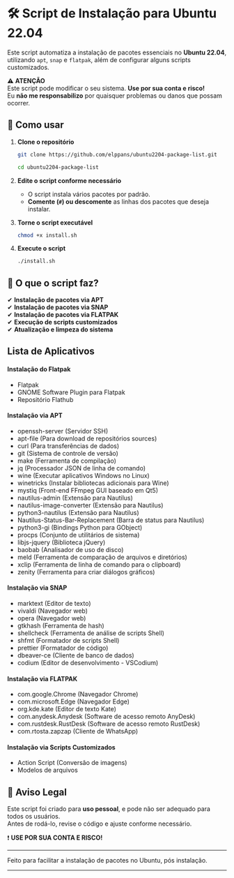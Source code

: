 # 🛠️ Script de Instalação para Ubuntu 22.04  

Este script automatiza a instalação de pacotes essenciais no **Ubuntu 22.04**, utilizando `apt`, `snap` e `flatpak`, além de configurar alguns scripts customizados.  

⚠️ **ATENÇÃO**  
Este script pode modificar o seu sistema. **Use por sua conta e risco!**  
Eu **não me responsabilizo** por quaisquer problemas ou danos que possam ocorrer.  

## 📌 Como usar  

1. **Clone o repositório**  
   ```bash
   git clone https://github.com/elppans/ubuntu2204-package-list.git
   ```
   ```bash
   cd ubuntu2204-package-list
   ```

2. **Edite o script conforme necessário**  
   - O script instala vários pacotes por padrão.  
   - **Comente (`#`) ou descomente** as linhas dos pacotes que deseja instalar.  

3. **Torne o script executável**  
   ```bash
   chmod +x install.sh
   ```

4. **Execute o script**  
   ```bash
   ./install.sh
   ```

## 📜 O que o script faz?  

✔ **Instalação de pacotes via APT**  
✔ **Instalação de pacotes via SNAP**  
✔ **Instalação de pacotes via FLATPAK**  
✔ **Execução de scripts customizados**  
✔ **Atualização e limpeza do sistema**  

## Lista de Aplicativos

#### Instalação do Flatpak
- Flatpak
- GNOME Software Plugin para Flatpak
- Repositório Flathub

#### Instalação via APT
- openssh-server (Servidor SSH)
- apt-file (Para download de repositórios sources)
- curl (Para transferências de dados)
- git (Sistema de controle de versão)
- make (Ferramenta de compilação)
- jq (Processador JSON de linha de comando)
- wine (Executar aplicativos Windows no Linux)
- winetricks (Instalar bibliotecas adicionais para Wine)
- mystiq (Front-end FFmpeg GUI baseado em Qt5)
- nautilus-admin (Extensão para Nautilus)
- nautilus-image-converter (Extensão para Nautilus)
- python3-nautilus (Extensão para Nautilus)
- Nautilus-Status-Bar-Replacement (Barra de status para Nautilus)
- python3-gi (Bindings Python para GObject)
- procps (Conjunto de utilitários de sistema)
- libjs-jquery (Biblioteca jQuery)
- baobab (Analisador de uso de disco)
- meld (Ferramenta de comparação de arquivos e diretórios)
- xclip (Ferramenta de linha de comando para o clipboard)
- zenity (Ferramenta para criar diálogos gráficos)

#### Instalação via SNAP
- marktext (Editor de texto)
- vivaldi (Navegador web)
- opera (Navegador web)
- gtkhash (Ferramenta de hash)
- shellcheck (Ferramenta de análise de scripts Shell)
- shfmt (Formatador de scripts Shell)
- prettier (Formatador de código)
- dbeaver-ce (Cliente de banco de dados)
- codium (Editor de desenvolvimento - VSCodium)

#### Instalação via FLATPAK
- com.google.Chrome (Navegador Chrome)
- com.microsoft.Edge (Navegador Edge)
- org.kde.kate (Editor de texto Kate)
- com.anydesk.Anydesk (Software de acesso remoto AnyDesk)
- com.rustdesk.RustDesk (Software de acesso remoto RustDesk)
- com.rtosta.zapzap (Cliente de WhatsApp)

#### Instalação via Scripts Customizados
- Action Script (Conversão de imagens)
- Modelos de arquivos


## 🚨 Aviso Legal  

Este script foi criado para **uso pessoal**, e pode não ser adequado para todos os usuários.  
Antes de rodá-lo, revise o código e ajuste conforme necessário.  

❗ **USE POR SUA CONTA E RISCO!**  

---  

Feito para facilitar a instalação de pacotes no Ubuntu, pós instalação.  
___
